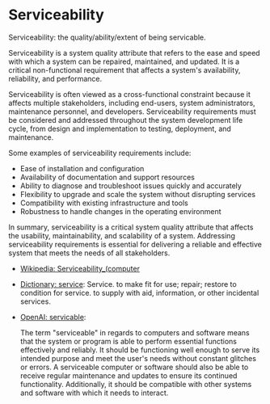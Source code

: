 # Serviceability

Serviceability: the quality/ability/extent of being servicable.

<div data-chatgpt-prompt="explain serviceability (system quality attribute, cross-functional constraint, non-functional requirement)">Serviceability is a system quality attribute that refers to the ease and speed with which a system can be repaired, maintained, and updated. It is a critical non-functional requirement that affects a system's availability, reliability, and performance.

Serviceability is often viewed as a cross-functional constraint because it affects multiple stakeholders, including end-users, system administrators, maintenance personnel, and developers. Serviceability requirements must be considered and addressed throughout the system development life cycle, from design and implementation to testing, deployment, and maintenance.

Some examples of serviceability requirements include:

- Ease of installation and configuration
- Availability of documentation and support resources
- Ability to diagnose and troubleshoot issues quickly and accurately
- Flexibility to upgrade and scale the system without disrupting services
- Compatibility with existing infrastructure and tools
- Robustness to handle changes in the operating environment

In summary, serviceability is a critical system quality attribute that affects the usability, maintainability, and scalability of a system. Addressing serviceability requirements is essential for delivering a reliable and effective system that meets the needs of all stakeholders.</div>

* [Wikipedia: Serviceability_(computer](https://wikipedia.org/wiki/Serviceability_(computer))

* [Dictionary: service](https://www.dictionary.com/browse/service): Service. to make fit for use; repair; restore to condition for service. to supply with aid, information, or other incidental services.

* [OpenAI: servicable](https:://openai.com): <div data-chatgpt-prompt="define servicable (computers and software)">The term "serviceable" in regards to computers and software means that the system or program is able to perform essential functions effectively and reliably. It should be functioning well enough to serve its intended purpose and meet the user's needs without constant glitches or errors. A serviceable computer or software should also be able to receive regular maintenance and updates to ensure its continued functionality. Additionally, it should be compatible with other systems and software with which it needs to interact.</div>
